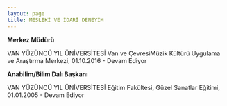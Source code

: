```yaml
---
layout: page
title: MESLEKİ VE İDARİ DENEYİM
---
```


**Merkez Müdürü** 

VAN YÜZÜNCÜ YIL ÜNİVERSİTESİ Van ve ÇevresiMüzik Kültürü Uygulama ve Araştırma Merkezi, 01.10.2016 - Devam Ediyor

**Anabilim/Bilim Dalı Başkanı** 

VAN YÜZÜNCÜ YIL ÜNİVERSİTESİ Eğitim Fakültesi, Güzel Sanatlar Eğitimi, 01.01.2005 - Devam Ediyor

